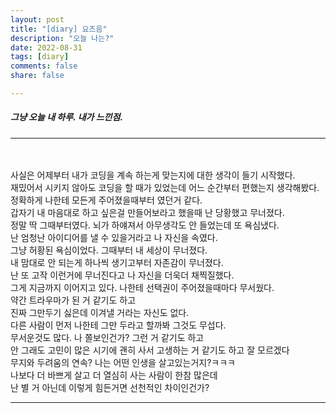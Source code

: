 ```yaml
---
layout: post
title: "[diary] 요즈음"
description: "오늘 나는?"
date: 2022-08-31
tags: [diary]
comments: false
share: false

---
```


<h5> 그냥 오늘 내 하루. 내가 느낀점. </h5>

--- 

<br>
<br>
사실은 어제부터 내가 코딩을 계속 하는게 맞는지에 대한 생각이 들기 시작했다.<br>
재밌어서 시키지 않아도 코딩을 할 때가 있었는데 어느 순간부터 편했는지 생각해봤다.<br>
정확하게 나한테 모든게 주어졌을때부터 였던거 같다.<br>
갑자기 내 마음대로 하고 싶은걸 만들어보라고 했을때 난 당황했고 무너졌다.<br>
정말 딱 그때부터였다. 뇌가 하얘져서 아무생각도 안 들었는데 또 욕심냈다.<br>
난 엄청난 아이디어를 낼 수 있을거라고 나 자신을 속였다.<br>
그냥 허황된 욕심이었다. 그때부터 내 세상이 무너졌다.<br>
내 맘대로 안 되는게 하나씩 생기고부터 자존감이 무너졌다.<br>
난 또 고작 이런거에 무너진다고 나 자신을 더욱더 채찍질했다.<br>
그게 지금까지 이어지고 있다. 나한테 선택권이 주어졌을때마다 무서웠다.<br>
약간 트라우마가 된 거 같기도 하고<br>
진짜 그만두기 싫은데 이겨낼 거라는 자신도 없다.<br>
다른 사람이 먼저 나한테 그만 두라고 할까봐 그것도 무섭다.<br>
무서운것도 많다. 나 쫄보인건가? 그런 거 같기도 하고<br>
안 그래도 고민이 많은 시기에 괜히 사서 고생하는 거 같기도 하고 잘 모르겠다<br>
무지와 두려움의 연속? 나는 어떤 인생을 살고있는거지?ㅋㅋㅋ<br>
나보다 더 바쁘게 살고 더 열심히 사는 사람이 한참 많은데<br>
난 별 거 아닌데 이렇게 힘든거면 선천적인 차이인건가?<br>






--- 
